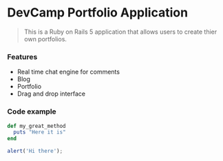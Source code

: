 # DevCamp Portfolio Application

> This is a Ruby on Rails 5 application that allows users to create thier own portfolios.

### Features

- Real time chat engine for comments
- Blog
- Portfolio
- Drag and drop interface

### Code example

```ruby
def my_great_method
  puts "Here it is"
end
```

```javascript
alert('Hi there');
```